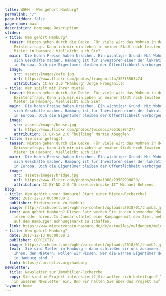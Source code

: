 ```yaml
---
title: WGHH - Wem gehört Hamburg?
permalink: "/"
page-hidden: false
page-name: main
description: Homepage Description
slides:
- title: Wem gehört Hamburg?
  teaser: Mieten gehen durch die Decke. Für viele wird das Wohnen in der Stadt zur
    Existenzfrage. Kann ich mir ein Leben in meiner Stadt noch leisten, fragen sich
    Mieter in Hamburg. Vielleicht auch Sie?
  main: 'Die hohen Preise haben Ursachen. Ein wichtiger Grund: Mit Wohnungen lassen
    sich Geschäfte machen. Hamburg ist für Investoren einer der lukrativsten Städte
    in Europa. Doch die Eigentümer bleiben der Öffentlichkeit verborgen.'
  image:
    src: assets/images/cafe.jpg
    url: https://www.flickr.com/photos/franganillo/36575563474
    attribution: CC BY 2.0 “Hamburg” Jorge Franganillo
- title: Wer spielt mit Ihrer Miete?
  teaser: Mieten gehen durch die Decke. Für viele wird das Wohnen in der Stadt zur
    Existenzfrage. Kann ich mir ein Leben in meiner Stadt noch leisten, fragen sich
    Mieter in Hamburg. Vielleicht auch Sie?
  main: 'Die hohen Preise haben Ursachen. Ein wichtiger Grund: Mit Wohnungen lassen
    sich Geschäfte machen. Hamburg ist für Investoren einer der lukrativsten Städte
    in Europa. Doch die Eigentümer bleiben der Öffentlichkeit verborgen.'
  image:
    src: assets/images/house.jpg
    url: https://www.flickr.com/photos/twicepix/6516380427/
    attribution: CC BY-SA 2.0 “building” Martin Abegglen
- title: Sie sind gefragt!
  teaser: Mieten gehen durch die Decke. Für viele wird das Wohnen in der Stadt zur
    Existenzfrage. Kann ich mir ein Leben in meiner Stadt noch leisten, fragen sich
    Mieter in Hamburg. Vielleicht auch Sie?
  main: 'Die hohen Preise haben Ursachen. Ein wichtiger Grund: Mit Wohnungen lassen
    sich Geschäfte machen. Hamburg ist für Investoren einer der lukrativsten Städte
    in Europa. Doch die Eigentümer bleiben der Öffentlichkeit verborgen.'
  image:
    src: assets/images/bridge.jpg
    url: https://www.flickr.com/photos/micha1968/23507998829/
    attribution: CC BY-ND 2.0 “Graskellerbrücke II” Michael Behrens
blog:
- title: Wem gehört unser Hamburg? Start einer Mieter-Recherche!
  date: 2017-12-20 00:00:00 Z
  publisher: Mieterverein zu Hamburg
  image: http://bschubert.net/wghh/wp-content/uploads/2018/01/thumb3.jpg
  text: Wem gehört Hamburg? Diesen Satz werden Sie in den kommenden Monaten häufiger
    lesen oder hören. Im Januar startet eine Kampagne mit dem Ziel, mehr Transparenz
    auf dem Hamburger Wohnungsmarkt zu schaffen.
  link: https://www.mieterverein-hamburg.de/de/aktuelles/meldungen/meldung/wem-gehoert-unser-hamburg-start-einer-mieter-recherche/index.html
- title: Wem gehört Hamburg?
  date: 2017-12-13 00:00:00 Z
  publisher: CORRECTIV
  image: http://bschubert.net/wghh/wp-content/uploads/2018/01/thumb2.jpg
  text: 'Sie sind Mieter in Hamburg – dann schließen wir uns zusammen. Gemeinsam mit
    Ihnen, den Mietern, wollen wir wissen, wer die wahren Eigentümer der Mietwohnungen
    in Hamburg sind. '
  link: https://correctiv.org/hamburg
newsletter:
  title: Newsletter zur Immobilien-Recherche
  copy: Sie sind am Projekt interessiert? Sie wollen sich beteiligen? Tragen Sie sich
    in unseren Newsletter ein. Und wir halten Sie über das Projekt auf dem Laufenden.
layout: home
---
```


